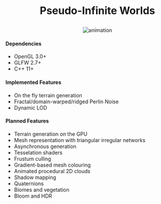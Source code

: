  # <p align="center"> Pseudo-Infinite Worlds </p>
 <p align="center"> <img src="https://i.imgur.com/bMCnCEP.png" alt="animation" /> </p>

#### Dependencies

- OpenGL 3.0+  
- GLFW 2.7+  
- C++ 11+

#### Implemented Features
- On the fly terrain generation
- Fractal/domain-warped/ridged Perlin Noise
- Dynamic LOD

#### Planned Features
- Terrain generation on the GPU
- Mesh representation with triangular irregular networks
- Asynchronous generation
- Tesselation shaders
- Frustum culling
- Gradient-based mesh colouring
- Animated procedural 2D clouds
- Shadow mapping
- Quaternions
- Biomes and vegetation
- Bloom and HDR
